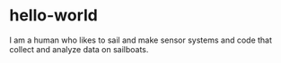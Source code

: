# hello-world

I am a human who likes to sail and make sensor systems and code that collect and analyze data on sailboats.

